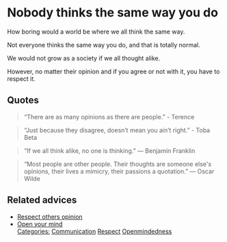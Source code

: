 # Nobody thinks the same way you do

How boring would a world be where we all think the same way.

Not everyone thinks the same way you do, and that is totally normal.

We would not grow as a society if we all thought alike.

However, no matter their opinion and if you agree or not with it, you have to respect it.

## Quotes

> “There are as many opinions as there are people.” - Terence

> “Just because they disagree, doesn’t mean you ain’t right.” - Toba Beta

> “If we all think alike, no one is thinking.” ― Benjamin Franklin

> “Most people are other people. Their thoughts are someone else's opinions, their lives a mimicry, their passions a quotation.” ― Oscar Wilde

## Related advices

- [Respect others opinion](../Respect%20others%20opinion/index.md)
- [Open your mind](../Open%20your%20mind/index.md)<br/>[Categories:](../Categories/index.md) [Communication](../Categories/Communication.md) [Respect](../Categories/Respect.md) [Openmindedness](../Categories/Openmindedness.md)